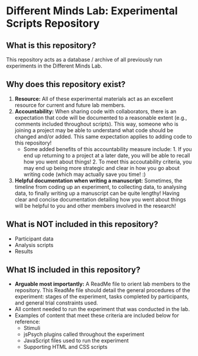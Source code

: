 # Different Minds Lab: Experimental Scripts Repository

## What is this repository?
This repository acts as a database / archive of all previously run experiments in the Different Minds Lab.

## Why does this repository exist?
1. **Resource:** All of these experimental materials act as an excellent resource for current and future lab members.
2. **Accountability:** When sharing code with collaborators, there is an expectation that code will be documented to a reasonable extent (e.g., comments included throughout scripts). This way, someone who is joining a project may be able to understand what code should be changed and/or added. This same expectation applies to adding code to this repository!
   - Some added benefits of this accountability measure include:
         1. If you end up returning to a project at a later date, you will be able to recall how you went about things!
         2. To meet this accoutability criteria, you may end up being more strategic and clear in how you go about writing code (which may actually save                you time! :)
3. **Helpful documentation when writing a manuscript:** Sometimes, the timeline from coding up an experiment, to collecting data, to analysing data, to finally writing up a manuscript can be quite lengthy! Having clear and concise documentation detailing how you went about things will be helpful to you and other members involved in the research!

## What is NOT included in this repository?
- Participant data
- Analysis scripts
- Results

## What IS included in this repository?
- **Arguable most importantly:** A ReadMe file to orient lab members to the repository. This ReadMe file should detail the general procedures of the experiment: stages of the experiment, tasks completed by participants, and general trial constraints used.
- All content needed to run the experiment that was conducted in the lab.
- Examples of content that meet these criteria are included below for reference:
   - Stimuli
   - jsPsych plugins called throughout the experiment
   - JavaScript files used to run the experiment
   - Supporting HTML and CSS scripts
